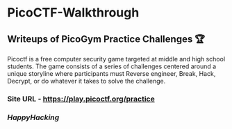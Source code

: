 # PicoCTF-Walkthrough

## Writeups of PicoGym Practice Challenges 🏆

Picoctf is a free computer security game targeted at middle and high school students. The game consists of a series of challenges centered around a unique storyline where participants must Reverse engineer, Break, Hack, Decrypt, or do whatever it takes to solve the challenge.

### Site URL - https://play.picoctf.org/practice

### *HappyHacking*
